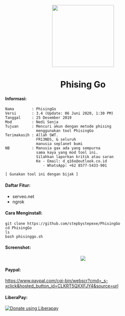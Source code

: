  <p align="center">
  <img src="https://github.com/stepbystepexe/PhisingGo/blob/master/Logo.png" width="200"/>
</a></p>
<h1 align="center">Phising Go</h1>

#### Informasi:
```
Nama        : PhisingGo
Versi       : 3.4 (Update: 06 Juni 2020, 1:30 PM)
Tanggal     : 25 Desember 2019
Mod         : Nedi Senja
Tujuan      : Mencuri akun dengan metode phising
              menggunakan tool PhisingGo
Terimakasih : Allah SWT.
              FR13NDS, & seluruh
              manusia seplanet bumi
NB          : Manusia gax ada yang sempurna
              sama kaya yang mod tool ini.
              Silahkan laporkan kritik atau saran
              Ke - Email: d_q16x@outlook.co.id
                 - WhatsApp: +62 8577-5433-901

[ Gunakan tool ini dengan bijak ]
```

#### Daftar Fitur:
+ serveo.net
+ ngrok

#### Cara Menginstall:
```
git clone https://github.com/stepbystepexe/PhisingGo
cd PhisingGo
ls
bash phisinggo.sh
```
#### Screenshot:
<p align="center">
  <img src="https://github.com/stepbystepexe/PhisingGo/blob/master/Screenshot.png">
</a></p>

#### Paypal:
https://www.paypal.com/cgi-bin/webscr?cmd=_s-xclick&hosted_button_id=CLKRT5QXXFJY4&source=url
#### LiberaPay:
<noscript><a href="https://liberapay.com/stepbystepexe/donate"><img alt="Donate using Liberapay" src="https://liberapay.com/assets/widgets/donate.svg"></a></noscript>
